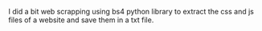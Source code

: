 I did a bit web scrapping using bs4 python library
to extract the css and js files of a website and save them in
a txt file. 
